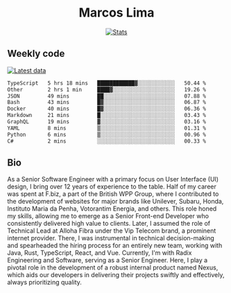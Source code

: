 <div align="center">
  <h1>Marcos Lima</h1>
  
  <a href="https://skvggor.dev">
    <img src="https://github.com/skvggor/skvggor/assets/958723/3c85f137-8d74-4cc8-a2b1-877784f3e44d" alt="Stats" />
  </a>
</div>

## Weekly code

[![Latest data](https://github.com/skvggor/skvggor/actions/workflows/main.yml/badge.svg)](https://github.com/skvggor/skvggor/actions/workflows/main.yml)

<!--START_SECTION:waka-->

```txt
TypeScript   5 hrs 18 mins   ████████████▓░░░░░░░░░░░░   50.44 %
Other        2 hrs 1 min     ████▓░░░░░░░░░░░░░░░░░░░░   19.26 %
JSON         49 mins         ██░░░░░░░░░░░░░░░░░░░░░░░   07.88 %
Bash         43 mins         █▓░░░░░░░░░░░░░░░░░░░░░░░   06.87 %
Docker       40 mins         █▓░░░░░░░░░░░░░░░░░░░░░░░   06.36 %
Markdown     21 mins         █░░░░░░░░░░░░░░░░░░░░░░░░   03.43 %
GraphQL      19 mins         ▓░░░░░░░░░░░░░░░░░░░░░░░░   03.16 %
YAML         8 mins          ▒░░░░░░░░░░░░░░░░░░░░░░░░   01.31 %
Python       6 mins          ▒░░░░░░░░░░░░░░░░░░░░░░░░   00.96 %
C#           2 mins          ░░░░░░░░░░░░░░░░░░░░░░░░░   00.33 %
```

<!--END_SECTION:waka-->

## Bio

<p>As a Senior Software Engineer with a primary focus on User Interface (UI) design, I bring over 12 years of experience to the table. Half of my career was spent at F.biz, a part of the British WPP Group, where I contributed to the development of websites for major brands like Unilever, Subaru, Honda, Instituto Maria da Penha, Votorantim Energia, and others. This role honed my skills, allowing me to emerge as a Senior Front-end Developer who consistently delivered high value to clients. Later, I assumed the role of Technical Lead at Alloha Fibra under the Vip Telecom brand, a prominent internet provider. There, I was instrumental in technical decision-making and spearheaded the hiring process for an entirely new team, working with Java, Rust, TypeScript, React, and Vue. Currently, I'm with Radix Engineering and Software, serving as a Senior Engineer. Here, I play a pivotal role in the development of a robust internal product named Nexus, which aids our developers in delivering their projects swiftly and effectively, always prioritizing quality.</p>

<!-- </details> -->

<!-- <div align="center">
  <h2>🤖 Recent Code Activity</h2>
  <img width="500" src="https://github-readme-stats.vercel.app/api/wakatime?username=skvggor&hide_title=true&layout=compact&theme=transparent" alt="Wakatime Stats" />
</div>

<br>

<div align="center">
  <h2>📈 GitHub Stats</h2>
  <img width="500" src="https://github-readme-stats.vercel.app/api?username=skvggor&show_icons=true&theme=transparent&hide_title=true&count_private=true" alt="GitHub Stats" />
</div>
 -->
